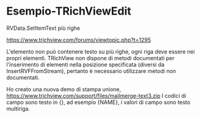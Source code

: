 # Esempio-TRichViewEdit
RVData.SetItemText più righe

https://www.trichview.com/forums/viewtopic.php?t=1295

L'elemento non può contenere testo su più righe, ogni riga deve essere nei propri elementi.
TRichView non dispone di metodi documentati per l'inserimento di elementi nella posizione specificata (diversi da InsertRVFFromStream), pertanto è necessario utilizzare metodi non documentati.

Ho creato una nuova demo di stampa unione, https://www.trichview.com/support/files/mailmerge-text3.zip
I codici di campo sono testo in {}, ad esempio {NAME}, i valori di campo sono testo multiriga.
